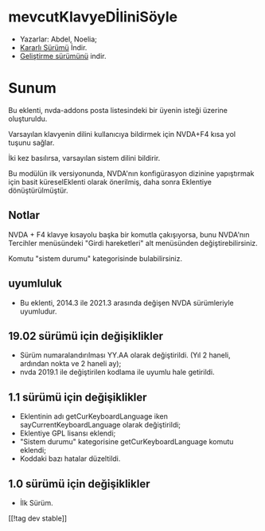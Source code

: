 # mevcutKlavyeDİliniSöyle #

* Yazarlar: Abdel, Noelia;
* [Kararlı Sürümü][1] İndir.
* [Geliştirme sürümünü][2] indir.

# Sunum #

Bu eklenti, nvda-addons posta listesindeki bir üyenin isteği üzerine
oluşturuldu.

Varsayılan klavyenin dilini kullanıcıya bildirmek için NVDA+F4 kısa yol
tuşunu sağlar.

İki kez basılırsa, varsayılan sistem dilini bildirir.

Bu modülün ilk versiyonunda, NVDA'nın konfigürasyon dizinine yapıştırmak
için basit küreselEklenti olarak önerilmiş, daha sonra Eklentiye
dönüştürülmüştür.

## Notlar ##

NVDA + F4 klavye kısayolu başka bir komutla çakışıyorsa, bunu NVDA'nın
Tercihler menüsündeki "Girdi hareketleri" alt menüsünden
değiştirebilirsiniz.

Komutu "sistem durumu" kategorisinde bulabilirsiniz.

## uyumluluk ##

* Bu eklenti, 2014.3 ile 2021.3 arasında değişen NVDA sürümleriyle
  uyumludur.

## 19.02 sürümü için değişiklikler ##

* Sürüm numaralandırılması YY.AA olarak değiştirildi. (Yıl 2 haneli,
  ardından nokta ve 2 haneli ay);
* nvda 2019.1 ile değiştirilen kodlama ile uyumlu hale getirildi.

## 1.1 sürümü için değişiklikler ##

* Eklentinin adı getCurKeyboardLanguage iken sayCurrentKeyboardLanguage
  olarak değiştirildi;
* Eklentiye GPL lisansı eklendi;
* "Sistem durumu" kategorisine getCurKeyboardLanguage komutu eklendi;
* Koddaki bazı hatalar düzeltildi.

## 1.0 sürümü için değişiklikler ##

* İlk Sürüm.

[[!tag dev stable]]

[1]: https://addons.nvda-project.org/files/get.php?file=ckbl

[2]: https://addons.nvda-project.org/files/get.php?file=ckbl-dev
